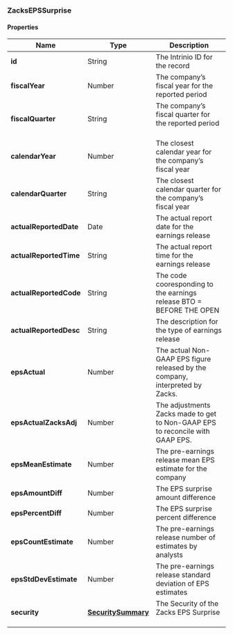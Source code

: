 
[//]: # (CLASS:ZacksEPSSurprise)

[//]: # (KIND:object)

### ZacksEPSSurprise

#### Properties

[//]: # (START_DEFINITION)

Name | Type | Description
------------ | ------------- | -------------
**id** | String | The Intrinio ID for the record &nbsp;
**fiscalYear** | Number | The company’s fiscal year for the reported period &nbsp;
**fiscalQuarter** | String | The company’s fiscal quarter for the reported period &nbsp;
**calendarYear** | Number | The closest calendar year for the company’s fiscal year &nbsp;
**calendarQuarter** | String | The closest calendar quarter for the company’s fiscal year &nbsp;
**actualReportedDate** | Date | The actual report date for the earnings release &nbsp;
**actualReportedTime** | String | The actual report time for the earnings release &nbsp;
**actualReportedCode** | String | The code cooresponding to the earnings release  BTO &#x3D; BEFORE THE OPEN | DTM &#x3D; DURING THE MARKET | AMC &#x3D; AFTER MARKET CLOSE &nbsp;
**actualReportedDesc** | String | The description for the type of earnings release &nbsp;
**epsActual** | Number | The actual Non-GAAP EPS figure released by the company, interpreted by Zacks. &nbsp;
**epsActualZacksAdj** | Number | The adjustments Zacks made to get to Non-GAAP EPS to reconcile with GAAP EPS. &nbsp;
**epsMeanEstimate** | Number | The pre-earnings release mean EPS estimate for the company &nbsp;
**epsAmountDiff** | Number | The EPS surprise amount difference &nbsp;
**epsPercentDiff** | Number | The EPS surprise percent difference &nbsp;
**epsCountEstimate** | Number | The pre-earnings release number of estimates by analysts &nbsp;
**epsStdDevEstimate** | Number | The pre-earnings release standard deviation of EPS estimates &nbsp;
**security** | [**SecuritySummary**](SecuritySummary.md) | The Security of the Zacks EPS Surprise &nbsp;

[//]: # (END_DEFINITION)


[//]: # (CONTAINED_CLASS:SecuritySummary)





